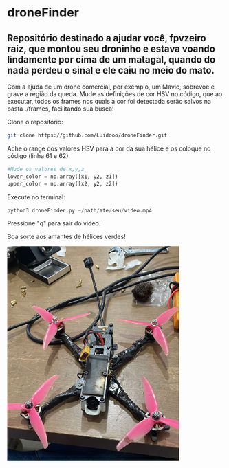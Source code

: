 # droneFinder

## Repositório destinado a ajudar você, fpvzeiro raiz, que montou seu droninho e estava voando lindamente por cima de um matagal, quando do nada perdeu o sinal e ele caiu no meio do mato.



Com a ajuda de um drone comercial, por exemplo, um Mavic, sobrevoe e grave a região da queda. Mude as definições de cor HSV no código, que ao executar, todos os frames nos quais a cor foi detectada serão salvos na pasta ./frames, facilitando sua busca!


Clone o repositório:
```bash
git clone https://github.com/Luidooo/droneFinder.git
```
Ache o range dos valores HSV para a cor da sua hélice e os coloque no código (linha 61 e 62):

```python
#Mude os valores de x,y,z
lower_color = np.array([x1, y2, z1]) 
upper_color = np.array([x2, y2, z2])
```
Execute no terminal:
```python
python3 droneFinder.py ~/path/ate/seu/video.mp4
```
Pressione "q" para sair do video. 

Boa sorte aos amantes de hélices verdes!

<img src="https://raw.githubusercontent.com/Luidooo/droneFinder/main/img/Drone.png" alt="Drone" width="400" height="500">
